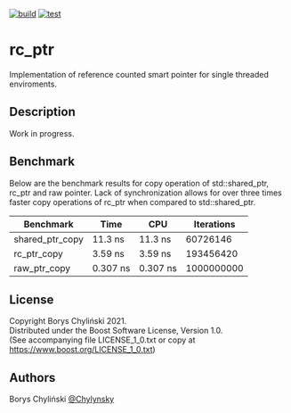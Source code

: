 [![build](https://github.com/Chylynsky/rc_ptr/actions/workflows/build-master.yml/badge.svg)](https://github.com/Chylynsky/rc_ptr/actions/workflows/build-master.yml) [![test](https://github.com/Chylynsky/rc_ptr/actions/workflows/test-master.yml/badge.svg)](https://github.com/Chylynsky/rc_ptr/actions/workflows/test-master.yml)


# rc_ptr

Implementation of reference counted smart pointer for single threaded enviroments.

## Description

Work in progress.

## Benchmark

Below are the benchmark results for copy operation of std::shared_ptr, rc_ptr and raw pointer. Lack of synchronization allows for over three times faster copy operations of rc_ptr when compared to std::shared_ptr.

Benchmark | Time | CPU | Iterations  
----------|------|-----|-----------
shared_ptr_copy | 11.3 ns | 11.3 ns | 60726146  
rc_ptr_copy | 3.59 ns | 3.59 ns | 193456420  
raw_ptr_copy | 0.307 ns | 0.307 ns | 1000000000  

## License

Copyright Borys Chyliński 2021.  
Distributed under the Boost Software License, Version 1.0.  
(See accompanying file LICENSE_1_0.txt or copy at https://www.boost.org/LICENSE_1_0.txt)  

## Authors

Borys Chyliński
[@Chylynsky](https://github.com/Chylynsky)
